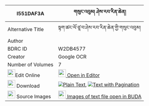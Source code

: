 |I551DAF3A|གསུང་འབུམ། ཤེས་རབ་རིན་ཆེན། 
| --- | --- 
|Alternative Title |སྟག་ཚང་ལོ་ཙཱ་བ་ཤེས་རབ་རིན་ཆེན་གྱི་གསུང་འབུམ།
|Author | 
|BDRC ID | W2DB4577
|Creator | Google OCR
|Number of Volumes| 7
|<img width="25" src="https://img.icons8.com/color/25/000000/edit-property.png">Edit Online| [<img width="25" src="https://avatars.githubusercontent.com/u/45091458?s=200&v=4"> Open in Editor](http://editor.openpecha.org/I551DAF3A)
|<img width="25" src="https://img.icons8.com/fluent/48/000000/download-2.png"/>  Download | [![](https://img.icons8.com/color/20/000000/txt.png)Plain Text](https://github.com/Openpecha/I551DAF3A/releases/download/v1/sungbum_sherab_rinchen_plain_I551DAF3A.zip), [![](https://img.icons8.com/color/20/000000/txt.png)Text with Pagination](https://github.com/Openpecha/I551DAF3A/releases/download/v1/sungbum_sherab_rinchen_pages_I551DAF3A.zip)
|<img width="25" src="https://img.icons8.com/plasticine/100/000000/pictures-folder.png"/>  Source Images | [<img width="25" src="https://library.bdrc.io/icons/BUDA-small.svg"> Images of text file open in BUDA](https://library.bdrc.io/show/bdr:W2DB4577)